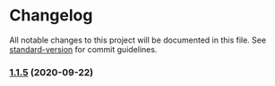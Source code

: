 # Changelog

All notable changes to this project will be documented in this file. See [standard-version](https://github.com/conventional-changelog/standard-version) for commit guidelines.

### [1.1.5](https://github.com/yeukfei02/imageSearchApi/compare/v1.0.6...v1.1.5) (2020-09-22)

